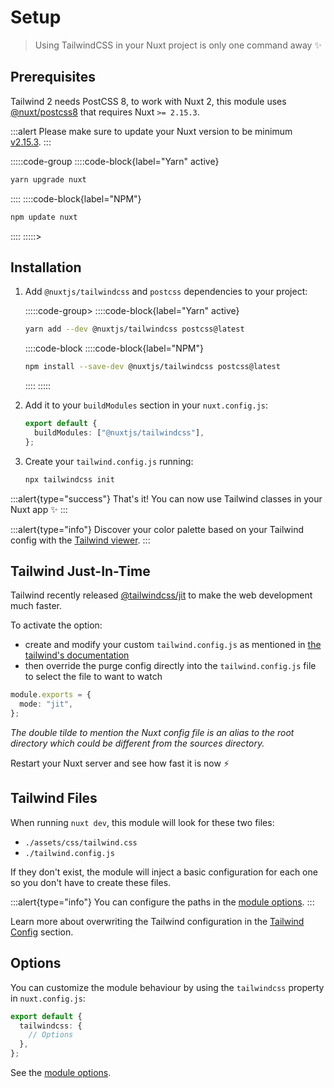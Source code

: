 # Setup

> Using TailwindCSS in your Nuxt project is only one command away ✨

## Prerequisites

Tailwind 2 needs PostCSS 8, to work with Nuxt 2, this module uses [@nuxt/postcss8](https://github.com/nuxt/postcss8) that requires Nuxt `>= 2.15.3`.

:::alert
Please make sure to update your Nuxt version to be minimum [v2.15.3](https://github.com/nuxt/nuxt.js/releases/tag/v2.15.3).
:::

:::::code-group
::::code-block{label="Yarn" active}

```bash
yarn upgrade nuxt
```

::::
::::code-block{label="NPM"}

```bash
npm update nuxt
```

::::
:::::>

## Installation

1. Add `@nuxtjs/tailwindcss` and `postcss` dependencies to your project:

   :::::code-group>
   ::::code-block{label="Yarn" active}

   ```bash
   yarn add --dev @nuxtjs/tailwindcss postcss@latest
   ```

   ::::code-block
   ::::code-block{label="NPM"}

   ```bash
   npm install --save-dev @nuxtjs/tailwindcss postcss@latest
   ```

   ::::
   :::::

2. Add it to your `buildModules` section in your `nuxt.config.js`:

   ```ts [nuxt.config.js]
   export default {
     buildModules: ["@nuxtjs/tailwindcss"],
   };
   ```

3. Create your `tailwind.config.js` running:

   ```bash
   npx tailwindcss init
   ```

:::alert{type="success"}
That's it! You can now use Tailwind classes in your Nuxt app ✨
:::

:::alert{type="info"}
Discover your color palette based on your Tailwind config with the [Tailwind viewer](/tailwind/viewer).
:::

## Tailwind Just-In-Time

Tailwind recently released [@tailwindcss/jit](https://blog.tailwindcss.com/just-in-time-the-next-generation-of-tailwind-css) to make the web development much faster.

To activate the option:

- create and modify your custom `tailwind.config.js` as mentioned in [the tailwind's documentation](https://tailwindcss.com/docs/just-in-time-mode#enabling-jit-mode)
- then override the purge config directly into the `tailwind.config.js` file to select the file to want to watch

```ts [tailwind.config.js]
module.exports = {
  mode: "jit",
};
```

_The double tilde to mention the Nuxt config file is an alias to the root directory which could be different from the sources directory._

Restart your Nuxt server and see how fast it is now ⚡️

## Tailwind Files

When running `nuxt dev`, this module will look for these two files:

- `./assets/css/tailwind.css`
- `./tailwind.config.js`

If they don't exist, the module will inject a basic configuration for each one so you don't have to create these files.

:::alert{type="info"}
You can configure the paths in the [module options](/options).
:::

Learn more about overwriting the Tailwind configuration in the [Tailwind Config](/tailwind/config) section.

## Options

You can customize the module behaviour by using the `tailwindcss` property in `nuxt.config.js`:

```ts [nuxt.config.js]
export default {
  tailwindcss: {
    // Options
  },
};
```

See the [module options](/options).
